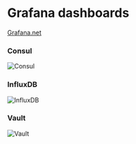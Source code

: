 # Grafana dashboards 

[Grafana.net](https://grafana.net/users/sstarcher)

### Consul
![Consul](https://grafana.net/api/dashboards/314/logos/large?lastmod=1471111734000) 


### InfluxDB
![InfluxDB](https://grafana.net/api/dashboards/317/logos/large?lastmod=1471111327000) 

### Vault

![Vault](https://grafana.net/api/dashboards/320/logos/large?lastmod=1471112453000) 
